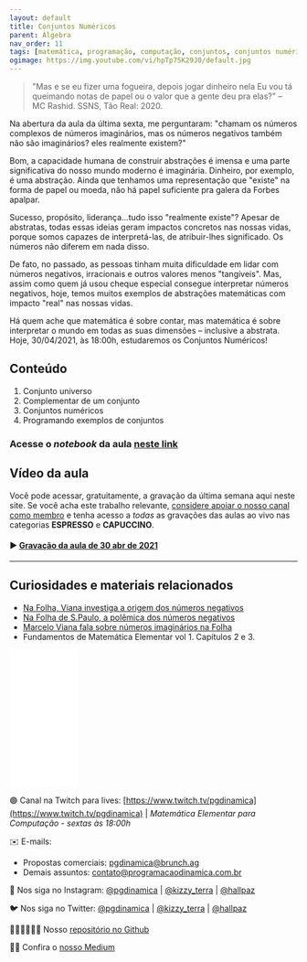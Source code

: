 ```yaml
---
layout: default
title: Conjuntos Numéricos
parent: Álgebra
nav_order: 11
tags: [matemática, programação, computação, conjuntos, conjuntos numéricos]
ogimage: https://img.youtube.com/vi/hpTp75K29J0/default.jpg
---
```


> "Mas e se eu fizer uma fogueira, depois jogar dinheiro nela
> Eu vou tá queimando notas de papel ou o valor que a gente deu pra elas?" 
> – MC Rashid. SSNS, Tão Real: 2020.

Na abertura da aula da última sexta, me perguntaram:
"chamam os números complexos de números imaginários, mas os números negativos também não são imaginários? eles realmente existem?"

Bom, a capacidade humana de construir abstrações é imensa e uma parte significativa do nosso mundo moderno é imaginária. Dinheiro, por exemplo, é uma abstração. Ainda que tenhamos uma representação que "existe" na forma de papel ou moeda, não há papel suficiente pra galera da Forbes apalpar. 

Sucesso, propósito, liderança…tudo isso "realmente existe"? Apesar de abstratas, todas essas ideias geram impactos concretos nas nossas vidas, porque somos capazes de interpretá-las, de atribuir-lhes significado. Os números não diferem em nada disso. 

De fato, no passado, as pessoas tinham muita dificuldade em lidar com números negativos, irracionais e outros valores menos "tangíveis". Mas, assim como quem já usou cheque especial consegue interpretar números negativos, hoje, temos muitos exemplos de abstrações matemáticas com impacto "real" nas nossas vidas.

Há quem ache que matemática é sobre contar, mas matemática é sobre interpretar o mundo em todas as suas dimensões – inclusive a abstrata. Hoje, 30/04/2021, às 18:00h, estudaremos os Conjuntos Numéricos!

## Conteúdo 

1. Conjunto universo
2. Complementar de um conjunto
3. Conjuntos numéricos
4. Programando exemplos de conjuntos


### Acesse o *notebook* da aula <a href="/notebooks/mec010_conjuntos.html" target="_black">neste link</a>

## Vídeo da aula

Você pode acessar, gratuitamente, a gravação da última semana aqui neste site. Se você acha este trabalho relevante, [considere apoiar o nosso canal como membro](https://youtube.com/programacaodinamica/join) e tenha acesso a *todas* as gravações das aulas ao vivo nas categorias **ESPRESSO** e **CAPUCCINO**. 

#### ▶️ [Gravação da aula de 30 abr de 2021](https://youtu.be/hpTp75K29J0)
-------

## Curiosidades e materiais relacionados

* [Na Folha, Viana investiga a origem dos números negativos](https://impa.br/noticias/na-folha-viana-investiga-a-origem-dos-numeros-negativos/)
* [Na Folha de S.Paulo, a polêmica dos números negativos](https://impa.br/en_US/noticias/na-folha-de-s-paulo-a-polemica-dos-numeros-negativos/)
* [Marcelo Viana fala sobre números imaginários na Folha](https://impa.br/noticias/marcelo-viana-fala-sobre-numeros-imaginarios-na-folha/)
* Fundamentos de Matemática Elementar vol 1. Capítulos 2 e 3.

<iframe style="width:120px;height:240px;" marginwidth="0" marginheight="0" scrolling="no" frameborder="0" src="//ws-na.amazon-adsystem.com/widgets/q?ServiceVersion=20070822&OneJS=1&Operation=GetAdHtml&MarketPlace=BR&source=ac&ref=qf_sp_asin_til&ad_type=product_link&tracking_id=hallpaz-20&marketplace=amazon&amp;region=BR&placement=8535704558&asins=8535704558&linkId=ccb520df2f68545a10bcd1f878b28fed&show_border=false&link_opens_in_new_window=false&price_color=333333&title_color=0066c0&bg_color=ffffff">
    </iframe>


🟣 Canal na Twitch para lives: [https://www.twitch.tv/pgdinamica](https://www.twitch.tv/pgdinamica) | *Matemática Elementar para Computação - sextas às 18:00h*


✉️ E-mails:
* Propostas comerciais: [pgdinamica@brunch.ag](mailto:pgdinamica@brunch.ag)
* Demais assuntos: [contato@programacaodinamica.com.br](mailto:contato@programacaodinamica.com.br)

📸 Nos siga no Instagram: [@pgdinamica](https://instagram.com/pgdinamica) | [@kizzy_terra](https://instagram.com/kizzy_terra) | [@hallpaz](https://instagram.com/hallpaz)

🐦 Nos siga no Twitter: [@pgdinamica](https://twitter.com/pgdinamica) | [@kizzy_terra](https://twitter.com/kizzy_terra) | [@hallpaz](https://twitter.com/hallpaz)

👩🏾‍💻👨🏾‍💻 Nosso [repositório no Github](https://github.com/programacaodinamica)

✍🏾 Confira o [nosso Medium](https://medium.com/programacaodinamica)


